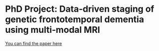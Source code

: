 # PhD Project: Data‐driven staging of genetic frontotemporal dementia using multi‐modal MRI 



[You can find the paper here](https://onlinelibrary.wiley.com/doi/10.1002/hbm.25727)

